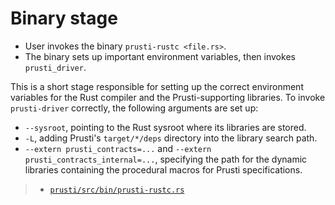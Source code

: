 # Binary stage

- User invokes the binary `prusti-rustc <file.rs>`.
- The binary sets up important environment variables, then invokes `prusti_driver`.

This is a short stage responsible for setting up the correct environment variables for the Rust compiler and the Prusti-supporting libraries. To invoke `prusti-driver` correctly, the following arguments are set up:

 - `--sysroot`, pointing to the Rust sysroot where its libraries are stored.
 - `-L`, adding Prusti's `target/*/deps` directory into the library search path.
 - `--extern prusti_contracts=...` and `--extern prusti_contracts_internal=...`, specifying the path for the dynamic libraries containing the procedural macros for Prusti specifications.

> - [`prusti/src/bin/prusti-rustc.rs`](https://github.com/viperproject/prusti-dev/blob/143e673dc19b4c1363efade90ffee4f77641ec11/prusti/src/bin/prusti-rustc.rs)
